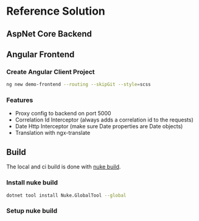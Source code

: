 # Reference Solution

## AspNet Core Backend

## Angular Frontend

### Create Angular Client Project

```bash
ng new demo-frontend --routing --skipGit --style=scss
```

### Features

* Proxy config to backend on port 5000
* Correlation Id Interceptor (always adds a correlation id to the requests)
* Date Http Interceptor (make sure Date properties are Date objects)
* Translation with ngx-translate

## Build

The local and ci build is done with [nuke build](https://nuke.build).

### Install nuke build

```bash
dotnet tool install Nuke.GlobalTool --global
```

### Setup nuke build

```bash
```